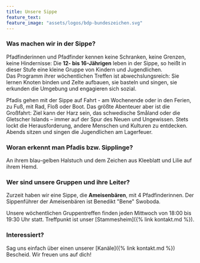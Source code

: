 ```yaml
---
title: Unsere Sippe
feature_text:
feature_image: "assets/logos/bdp-bundeszeichen.svg"
---
```


### Was machen wir in der Sippe?
Pfadfinderinnen und Pfadfinder kennen keine Schranken, keine Grenzen, keine Hindernisse: Die **12- bis 16-Jährigen** leben in der Sippe, so heißt in dieser Stufe eine kleine Gruppe von Kindern und Jugendlichen.  
Das Programm ihrer wöchentlichen Treffen ist abwechslungsreich: Sie lernen Knoten binden und Zelte aufbauen, sie basteln und singen, sie erkunden die Umgebung und engagieren sich sozial.

Pfadis gehen mit der Sippe auf Fahrt - am Wochenende oder in den Ferien, zu Fuß, mit Rad, Floß oder Boot. Das größte Abenteuer aber ist die Großfahrt: Ziel kann der Harz sein, das schwedische Småland oder die Gletscher Islands – immer auf der Spur des Neuen und Ungewissen. Stets lockt die Herausforderung, andere Menschen und Kulturen zu entdecken. Abends sitzen und singen die Jugendlichen am Lagerfeuer.

### Woran erkennt man Pfadis bzw. Sipplinge?
An ihrem blau-gelben Halstuch und dem Zeichen aus Kleeblatt und Lilie auf ihrem Hemd.

### Wer sind unsere Gruppen und ihre Leiter?

Zurzeit haben wir eine Sippe, die **Ameisenbären**, mit 4 Pfadfinderinnen.
Der Sippenführer der Ameisenbären ist Benedikt "Bene" Swoboda.

Unsere wöchentlichen Gruppentreffen finden jeden Mittwoch von 18:00 bis 19:30 Uhr statt. Treffpunkt ist unser [Stammesheim]({% link kontakt.md %}).

### Interessiert?

Sag uns einfach über einen unserer [Kanäle]({% link kontakt.md %}) Bescheid.
Wir freuen uns auf dich!
